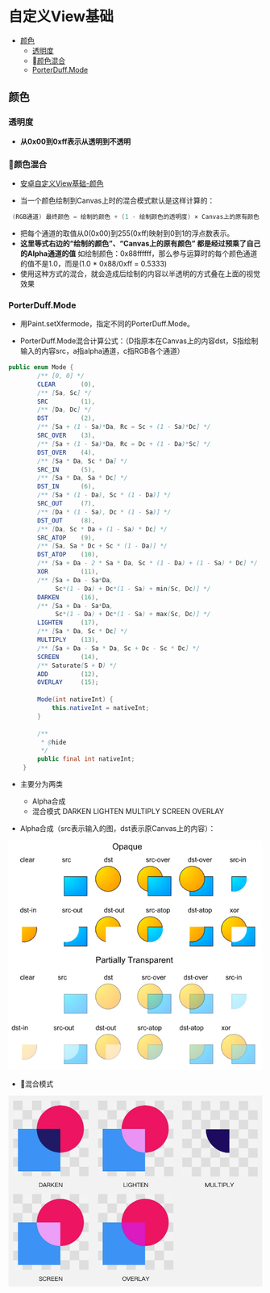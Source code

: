 # 自定义View基础

- [颜色](#颜色)
    - [透明度](#透明度)
    - [颜色混合](#颜色混合)
    - [PorterDuff.Mode](#porterduffmode)

## 颜色

### 透明度

- **从0x00到0xff表示从透明到不透明**

### 颜色混合

- [安卓自定义View基础-颜色](http://www.gcssloop.com/customview/Color)

- 当一个颜色绘制到Canvas上时的混合模式默认是这样计算的：

```java
 (RGB通道) 最终颜色 = 绘制的颜色 + (1 - 绘制颜色的透明度) × Canvas上的原有颜色
```

- 把每个通道的取值从0(0x00)到255(0xff)映射到0到1的浮点数表示。
- **这里等式右边的“绘制的颜色”、“Canvas上的原有颜色” 都是经过预乘了自己的Alpha通道的值**
 如绘制颜色：0x88ffffff，那么参与运算时的每个颜色通道的值不是1.0，而是(1.0 * 0x88/0xff = 0.5333)
- 使用这种方式的混合，就会造成后绘制的内容以半透明的方式叠在上面的视觉效果

### PorterDuff.Mode

- 用Paint.setXfermode，指定不同的PorterDuff.Mode。

- PorterDuff.Mode混合计算公式：（D指原本在Canvas上的内容dst，S指绘制输入的内容src，a指alpha通道，c指RGB各个通道）

```java
public enum Mode {
        /** [0, 0] */
        CLEAR       (0),
        /** [Sa, Sc] */
        SRC         (1),
        /** [Da, Dc] */
        DST         (2),
        /** [Sa + (1 - Sa)*Da, Rc = Sc + (1 - Sa)*Dc] */
        SRC_OVER    (3),
        /** [Sa + (1 - Sa)*Da, Rc = Dc + (1 - Da)*Sc] */
        DST_OVER    (4),
        /** [Sa * Da, Sc * Da] */
        SRC_IN      (5),
        /** [Sa * Da, Sa * Dc] */
        DST_IN      (6),
        /** [Sa * (1 - Da), Sc * (1 - Da)] */
        SRC_OUT     (7),
        /** [Da * (1 - Sa), Dc * (1 - Sa)] */
        DST_OUT     (8),
        /** [Da, Sc * Da + (1 - Sa) * Dc] */
        SRC_ATOP    (9),
        /** [Sa, Sa * Dc + Sc * (1 - Da)] */
        DST_ATOP    (10),
        /** [Sa + Da - 2 * Sa * Da, Sc * (1 - Da) + (1 - Sa) * Dc] */
        XOR         (11),
        /** [Sa + Da - Sa*Da,
             Sc*(1 - Da) + Dc*(1 - Sa) + min(Sc, Dc)] */
        DARKEN      (16),
        /** [Sa + Da - Sa*Da,
             Sc*(1 - Da) + Dc*(1 - Sa) + max(Sc, Dc)] */
        LIGHTEN     (17),
        /** [Sa * Da, Sc * Dc] */
        MULTIPLY    (13),
        /** [Sa + Da - Sa * Da, Sc + Dc - Sc * Dc] */
        SCREEN      (14),
        /** Saturate(S + D) */
        ADD         (12),
        OVERLAY     (15);

        Mode(int nativeInt) {
            this.nativeInt = nativeInt;
        }

        /**
         * @hide
         */
        public final int nativeInt;
    }

```

- 主要分为两类
    - Alpha合成
    - 混合模式 DARKEN LIGHTEN MULTIPLY SCREEN OVERLAY

- Alpha合成（src表示输入的图，dst表示原Canvas上的内容）：

![PorterDuff.Mode](./../../image-resources/customview/alphacomposing.jpg)

- 混合模式

![PorterDuff.Mode](./../../image-resources/customview/blending.jpg)